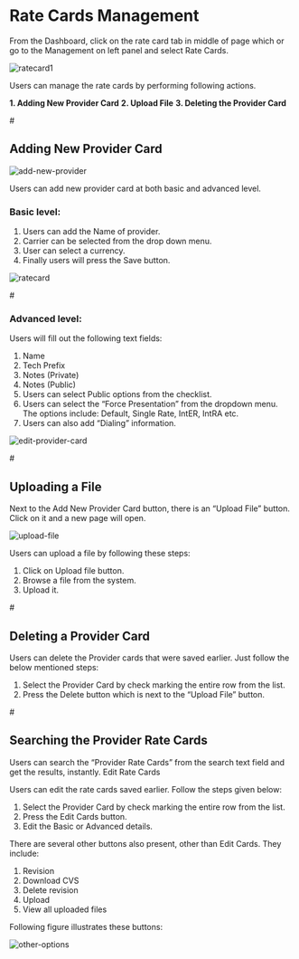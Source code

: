 <h1>Rate Cards Management</h1>

From the Dashboard, click on the rate card tab in middle of page which or go to the Management on left panel and select Rate Cards.

<img src="https://raw.githubusercontent.com/digipigeon/connexcs-user-docs/master/img/ratecard1.png" alt="ratecard1"/>

Users can manage the rate cards by performing following actions.

<b>1.	Adding New Provider Card</b>
<b>2.	Upload File</b>
<b>3.	Deleting the Provider Card</b>

#<h2>Adding New Provider Card</h2>

<img src="https://raw.githubusercontent.com/digipigeon/connexcs-user-docs/master/img/add-new-provider.png" alt="add-new-provider"/>

Users can add new provider card at both basic and advanced level. 

<h3>Basic level:</h3>

1. Users can add the Name of provider.
2. Carrier can be selected from the drop down menu.
3. User can select a currency.
4. Finally users will press the Save button. 

<img src="https://raw.githubusercontent.com/digipigeon/connexcs-user-docs/master/img/ratecard.png" alt="ratecard"/>

#<h3>Advanced level:</h3>

Users will fill out the following text fields:

1. Name
2. Tech Prefix
3. Notes (Private)
4. Notes (Public)
5. Users can select Public options from the checklist.
6. Users can select the “Force Presentation” from the dropdown menu. The options include: Default, Single Rate, IntER, IntRA etc.
7. Users can also add “Dialing” information.

<img src="https://raw.githubusercontent.com/digipigeon/connexcs-user-docs/master/img/edit-provider-card.png" alt="edit-provider-card"/>

#<h2>Uploading a File</h2>

Next to the Add New Provider Card button, there is an “Upload File” button. Click on it and a new page will open.

<img src="https://raw.githubusercontent.com/digipigeon/connexcs-user-docs/master/img/upload-file.png" alt="upload-file"/>

Users can upload a file by following these steps:
1.	Click on Upload file button. 
2.	Browse a file from the system. 
3.	Upload it.

#<h2>Deleting a Provider Card</h2>

Users can delete the Provider cards that were saved earlier. Just follow the below mentioned steps:

1.	Select the Provider Card by check marking the entire row from the list.
2.	Press the Delete button which is next to the “Upload File” button.

#<h2>Searching the Provider Rate Cards</h2>

Users can search the “Provider Rate Cards” from the search text field and get the results, instantly. 
Edit Rate Cards

Users can edit the rate cards saved earlier.  Follow the steps given below:

1.	Select the Provider Card by check marking the entire row from the list.
2.	Press the Edit Cards button.
3.	Edit the Basic or Advanced details.

There are several other buttons also present, other than Edit Cards. They include:

1. Revision
2. Download CVS 
3. Delete revision
4. Upload
5. View all uploaded files

Following figure illustrates these buttons:

<img src="https://raw.githubusercontent.com/digipigeon/connexcs-user-docs/master/img/other-options.png" alt="other-options"/>



